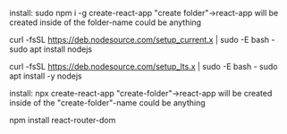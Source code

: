<!-- INSTALL REACT -->

<!-- Note: when deploying, replace "development.js" with "production.min.js". -->
<script src="https://unpkg.com/react@18/umd/react.development.js" crossorigin></script>
<script src="https://unpkg.com/react-dom@18/umd/react-dom.development.js" crossorigin></script>

<!-- BABEL -->
<script src="https://unpkg.com/@babel/standalone/babel.min.js"></script>

<!-- This will install NPM(node package manager) locally. -->
install: sudo npm i -g create-react-app "create folder"->react-app will be created inside of the folder-name could be anything

<!-- NODE JS CURRENT: -->
curl -fsSL https://deb.nodesource.com/setup_current.x | sudo -E bash -
sudo apt install nodejs

<!-- NODE JS LTS: -->
curl -fsSL https://deb.nodesource.com/setup_lts.x | sudo -E bash -
sudo apt install -y nodejs

<!-- This will install NPX(node package execute)-it will grab the modules/application from repo(better way). -->
install: npx create-react-app "create-folder"->react-app will be created inside of the "create-folder"-name could be anything

<!-- Install react-router-dom -->
npm install react-router-dom
